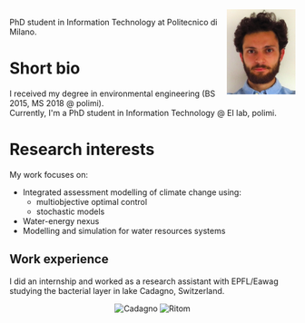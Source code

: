 <img src="fototessera.JPG" height="150" style="float:right" alt="photo"/>

PhD student in Information Technology at Politecnico di Milano.

# Short bio
I received my degree in environmental engineering (BS 2015, MS 2018 @ polimi).  
Currently, I'm a PhD student in Information Technology @ EI lab, polimi.

# Research interests
My work focuses on:
- Integrated assessment modelling of climate change using:
  + multiobjective optimal control
  + stochastic models
- Water-energy nexus
- Modelling and simulation for water resources systems

## Work experience
I did an internship and worked as a research assistant with EPFL/Eawag studying the bacterial layer in lake Cadagno, Switzerland.  
<p style="text-align:center">
<img src="DSC_0152.JPG" height="300" alt="Cadagno"/>
<img src="DSC_0483.JPG" alt="Ritom" height="300"/>  
</p>

